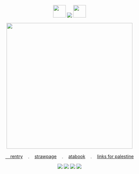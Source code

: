 
<div align="center">
<p align="center"> <img src="https://64.media.tumblr.com/08f1157e4fb62352185b36afec10b822/67f379b253a55304-79/s75x75_c1/2dd301de7828b4fb0d8607ba40db757cc46bd729.gifv" width="40" height="40" /> <img src="https://komarev.com/ghpvc/?username=kyostro&label=🔥&color=b81816&style=plastic&base=40000" /> <img src="https://64.media.tumblr.com/581809eba389f8d2ccce2c57b2eb9b8a/67f379b253a55304-15/s75x75_c1/f4206f7a9cad6744daa64d2f7c4a7afb3c4970be.gifv" width="40" height="40" />
<p align="center">
  <p align="center"> 

<a href= "https://josyuss.tumblr.com/post/688800137651339264/beautiful" />
<img src="https://i.imgur.com/V5PTUp8.png" width="400" height="400" />

 <p align="center"> 


‎ ‎ ‎ ‎ 
 <sup>[rentry](https://rentry.co/kyostro) ‎ ‎‎ ﹒ ‎‎ ‎‎ [strawpage](https://kyodraw.straw.page/) ‎ ‎‎ ﹒ ‎‎ ‎‎ [atabook](https://kyostro.atabook.org/) ‎ ‎‎ ﹒ ‎‎ ‎‎  [links for palestine](https://x.com/l0veol0gy5/status/1788378594806272129)
 <p align="center">
 <img src="https://neospring.org/api/util/ext/image?img=https://files.catbox.moe/herd2z.gif" /> <img src="https://neospring.org/api/util/ext/image?img=https://files.catbox.moe/ystne0.gif" /> <img src="https://neospring.org/api/util/ext/image?img=https://files.catbox.moe/8uu0bc.gif" /> <img src="https://neospring.org/api/util/ext/image?img=https://files.catbox.moe/nxpbf7.gif" />

